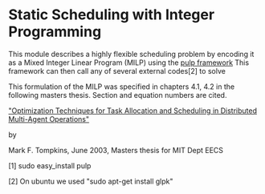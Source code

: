 Static Scheduling with Integer Programming
==========================================

This module describes a highly flexible scheduling problem by encoding it as a
Mixed Integer Linear Program (MILP) using the 
[pulp framework](http://code.google.com/p/pulp-or/)
This framework can then call any of several external codes[2] to solve

This formulation of the MILP was specified in chapters 4.1, 4.2 in the
following masters thesis. Section and equation numbers are cited.

["Optimization Techniques for Task Allocation and Scheduling in Distributed Multi-Agent Operations"](http://dspace.mit.edu/bitstream/handle/1721.1/16974/53816027.pdf?sequence=1)

by

Mark F. Tompkins, June 2003, Masters thesis for MIT Dept EECS

[1] sudo easy_install pulp

[2] On ubuntu we used "sudo apt-get install glpk"
